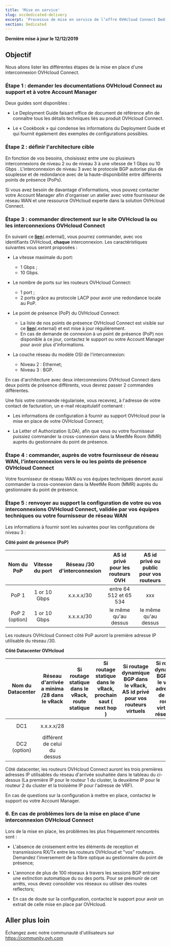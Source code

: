 ```yaml
---
title: 'Mise en service'
slug: occdedicated-delivery
excerpt: 'Processus de mise en service de l’offre OVHcloud Connect Dedicated'
section: Dedicated
---
```


**Dernière mise à jour le 12/12/2019**

## Objectif

Nous allons lister les différentes étapes de la mise en place d'une interconnexion OVHcloud Connect.

### Étape 1 : demander les documentations OVHcloud Connect au support et à votre Account Manager 

Deux guides sont disponibles :

* Le Deployment Guide faisant office de document de référence afin de connaître tous les détails techniques liés au produit OVHcloud Connect.

* Le « Cookbook » qui condense les informations du Deployment Guide et qui fournit également des exemples de configurations possibles.

### Étape 2 : définir l'architecture cible

En fonction de vos besoins, choisissez entre une ou plusieurs interconnexions de niveau 2 ou de niveau 3 à une vitesse de 1 Gbps ou 10 Gbps . L'interconnexion de niveau 3 avec le protocole  BGP autorise plus de souplesse et de redondance avec de la haute-disponibilité entre différents points de présence (PoPs).

Si vous avez besoin de davantage d'informations, vous pouvez contacter votre Account Manager afin d'organiser un atelier avec votre fournisseur de réseau WAN et une ressource OVHcloud experte dans la solution OVHcloud Connect.


### Étape 3 : commander directement sur le site OVHcloud la ou les interconnexions OVHcloud Connect

En suivant ce [**lien**](https://www.ovh.com/fr/solutions/ovhcloud-connect/){.external}, vous pourrez commander, avec vos identifiants OVHcloud, **chaque** interconnexion. Les caractéristiques suivantes vous seront proposées :

* La vitesse maximale du port: 

    - 1 Gbps ;
    - 10 Gbps.

* Le nombre de ports sur les routeurs OVHcloud Connect: 

    - 1 port ; 
    - 2 ports grâce au protocole LACP pour avoir une redondance locale au PoP.

* Le point de présence (PoP) du OVHcloud Connect: 

    - La liste de nos points de présence OVHcloud Connect est visible sur ce [**lien**](https://www.ovh.com/fr/solutions/ovhcloud-connect/){.external} et est mise à jour régulièrement.
    - En cas de demande de connexion à un point de présence (PoP) non disponible à ce jour, contactez le support ou votre Account Manager pour avoir plus d'informations.

* La couche réseau du modèle OSI de l'interconnexion: 

    - Niveau 2 : Ethernet; 
    - Niveau 3 : BGP.

En cas d'architecture avec deux interconnexions OVHcloud Connect dans deux points de présence différents, vous devrez passer 2 commandes différentes.

Une fois votre commande régularisée, vous recevrez, à l'adresse de votre contact de facturation, un e-mail récapitulatif contenant :

* Les informations de configuration à fournir au support OVHcloud pour la mise en place de votre OVHcloud Connect; 

* La Letter of Authorization (LOA), afin que vous ou votre fournisseur puissiez commander la cross-connexion dans la MeetMe Room (MMR) auprès du gestionnaire du point de présence.

### Étape 4 : commander, auprès de votre fournisseur de réseau WAN, l'interconnexion vers le ou les points de présence OVHcloud Connect

Votre fournisseur de réseau WAN ou vos équipes techniques devront aussi commander la cross-connexion dans la MeetMe Room (MMR) auprès du gestionnaire du point de présence.

### Étape 5 : renvoyer au support la configuration de votre ou vos interconnexions OVHcloud Connect, validée par vos équipes techniques ou votre fournisseur de réseau WAN

Les informations à fournir sont les suivantes pour les configurations de niveau 3 :

**Côté point de présence (PoP)**

| Nom du PoP    | Vitesse du port | Réseau /30 d'interconnexion | AS id privé pour les routeurs OVH | AS id privé ou public pour vos routeurs |
|:-------:|:------:|:-----:|:---:|:---:|
| PoP 1   | 1 or 10 Gbps | x.x.x.x/30 | entre 64 512 et 65 534 | xxx |
| PoP 2 (option) |1 or 10 Gbps |x.x.x.x/30 | le même qu'au dessus|  le même qu'au dessus |  

Les routeurs OVHcloud Connect côté PoP auront la première adresse IP utilisable du réseau /30.

**Côté Datacenter OVHcloud**

| Nom du Datacenter | Réseau d'arrivée a minima /28 dans le vRack | Si routage statique dans le vRack, route statique | Si routage statique dans le vRack, prochain saut ( next hop ) | Si routage dynamique BGP dans le vRack, AS id privé pour vos routeurs virtuels | Si routage dynamique BGP dans le vRack, adresse IP de votre routeur virtuel de réseau /28| ID de votre vRack |
|:-------:|:------:|:-----:|:---:|:---:|:---:|:---:|
| DC1 | x.x.x.x/28 |  |  | | |pn-xxx |
| DC2 (option) | différent de celui du dessus |  |  | | | le même qu'au dessus |

Côté datacenter, les routeurs OVHcloud Connect  auront les trois premières adresses IP utilisables du réseau d'arrivée souhaitée dans le tableau du ci-dessus (La première IP pour le routeur 1 du cluster, la deuxième IP pour le routeur 2 du cluster et la troisième IP pour l'adresse de VRF). 


En cas de questions sur la configuration à mettre en place, contactez le support ou votre Account Manager.


### 6. En cas de problèmes lors de la mise en place d'une interconnexion OVHcloud Connect

Lors de la mise en place, les problèmes les plus fréquemment rencontrés sont :

* L'absence de croisement entre les éléments de reception et transmissions RX/Tx entre les routeurs OVHcloud et "vos" routeurs. Demandez l'inversement de la fibre optique au gestionnaire du point de présence;

* L'annonce de plus de 100 réseaux à travers les sessions BGP entraine une extinction automatique du ou des ports. Pour se prémunir de cet arrêts, vous devez consolider vos réseaux ou utiliser des routes reflectors;

* En cas de doute sur la configuration, contactez le support pour avoir un extrait de celle mise en place par OVHcloud.

## Aller plus loin

Échangez avec notre communauté d'utilisateurs sur <https://community.ovh.com>